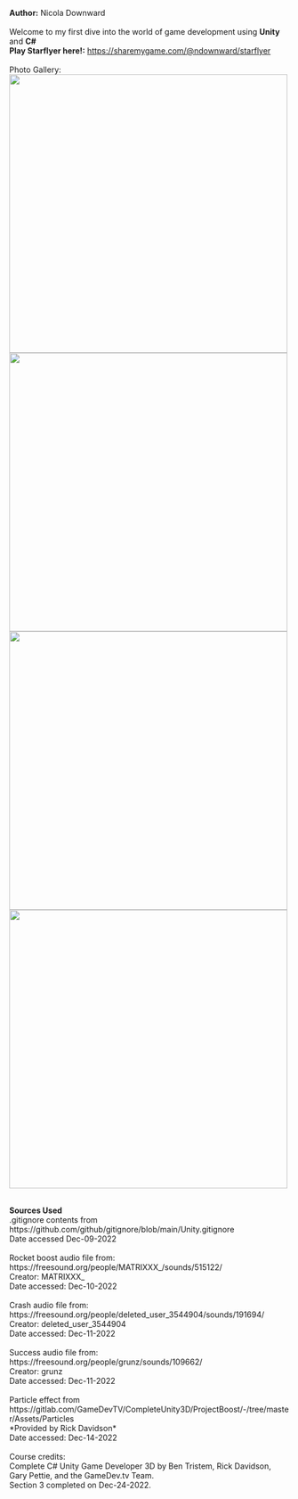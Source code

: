 <b>Author:</b> Nicola Downward<br>
<br>
Welcome to my first dive into the world of game development using <b>Unity</b> and <b>C#</b><br>
<b>Play Starflyer here!:</b> https://sharemygame.com/@ndownward/starflyer
<br>
<br>
Photo Gallery:<br>
<img src="https://user-images.githubusercontent.com/88724148/209716573-a8dc9f84-8cc7-4b8c-914c-0afe64d0ca34.png" width="500">
<img src="https://user-images.githubusercontent.com/88724148/209716762-bb4e040d-3ce0-42ae-8f0f-12a3785aaac2.png" width="500">
<img src="https://user-images.githubusercontent.com/88724148/209716690-ec0bebc9-6f98-4a50-aa28-acb43fa9f2c8.png" width="500">
<img src="https://user-images.githubusercontent.com/88724148/209717364-e3c54389-88dc-4ee3-84e3-f9d6206c9a06.png" width="500">

<br>
<b>Sources Used </b>
<br>
.gitignore contents from https://github.com/github/gitignore/blob/main/Unity.gitignore<br>
Date accessed Dec-09-2022<br>
<br>
Rocket boost audio file from: https://freesound.org/people/MATRIXXX_/sounds/515122/ <br>
Creator: MATRIXXX_<br>
Date accessed: Dec-10-2022<br>
<br>
Crash audio file from: https://freesound.org/people/deleted_user_3544904/sounds/191694/ <br>
Creator: deleted_user_3544904 <br>
Date accessed: Dec-11-2022<br>
<br>
Success audio file from: https://freesound.org/people/grunz/sounds/109662/ <br>
Creator: grunz <br>
Date accessed: Dec-11-2022<br>
<br>
Particle effect from https://gitlab.com/GameDevTV/CompleteUnity3D/ProjectBoost/-/tree/master/Assets/Particles <br>
*Provided by Rick Davidson* <br>
Date accessed: Dec-14-2022 <br>
<br>
Course credits: <br>
Complete C# Unity Game Developer 3D by Ben Tristem, Rick Davidson, Gary Pettie, and the GameDev.tv Team. <br>
Section 3 completed on Dec-24-2022.
